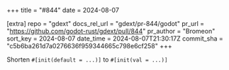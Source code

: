 +++
title = "#844"
date = 2024-08-07

[extra]
repo = "gdext"
docs_rel_url = "gdext/pr-844/godot"
pr_url = "https://github.com/godot-rust/gdext/pull/844"
pr_author = "Bromeon"
sort_key = 2024-08-07
date_time = 2024-08-07T21:30:17Z
commit_sha = "c5b6ba261d7a0276636f959344665c798e6cf258"
+++

Shorten `#[init(default = ...)]` to `#[init(val = ...)]`
